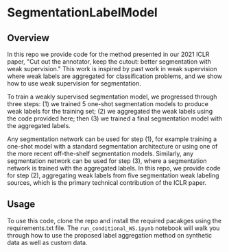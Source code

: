 # SegmentationLabelModel

## Overview
In this repo we provide code for the method presented in our 2021 ICLR paper, "Cut out the annotator, keep the cutout: better segmentation with weak supervision." This work is inspired by past work in weak supervision where weak labels are aggregated for classification problems, and we show how to use weak supervision for segmentation.  

To train a weakly supervised segmentation model, we progressed through three steps: (1) we trained 5 one-shot segmentation models to produce weak labels for the training set; (2) we aggregated the weak labels using the code provided here; then (3) we trained a final segmentation model with the aggregated labels. 

Any segmentation network can be used for step (1), for example training a one-shot model with a standard segmentation architecture or using one of the more recent off-the-shelf segmentation models. Similarly, any segmentation network can be used for step (3), where a segmentation network is trained with the aggregated labels. In this repo, we provide code for step (2), aggregating weak labels from five segmentation weak labeling sources, which is the primary technical contribution of the ICLR paper.

## Usage
To use this code, clone the repo and install the required pacakges using the requirements.txt file. The ``run_conditional_WS.ipynb`` notebook will walk you through how to use the proposed label aggregation method on synthetic data as well as custom data.
